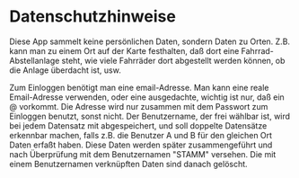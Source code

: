 # Datenschutzhinweise

Diese App sammelt keine persönlichen Daten, sondern Daten zu 
Orten. Z.B. kann man zu einem Ort auf der Karte festhalten, 
daß dort eine Fahrrad-Abstellanlage steht, wie viele Fahrräder
dort abgestellt werden können, ob die Anlage überdacht ist, usw.

Zum Einloggen benötigt man eine email-Adresse. Man kann eine
reale Email-Adresse verwenden, oder eine ausgedachte, wichtig
ist nur, daß ein @ vorkommt. Die Adresse wird nur zusammen mit
dem Passwort zum Einloggen benutzt, sonst nicht. 
Der Benutzername, der frei wählbar ist, wird bei jedem Datensatz 
mit abgespeichert, und soll doppelte Datensätze erkennbar
machen, falls z.B. die Benutzer A und B für den gleichen Ort
Daten erfaßt haben. Diese Daten werden später zusammengeführt
und nach Überprüfung mit dem Benutzernamen "STAMM" versehen.
Die mit einem Benutzernamen verknüpften Daten sind danach
gelöscht.




 

